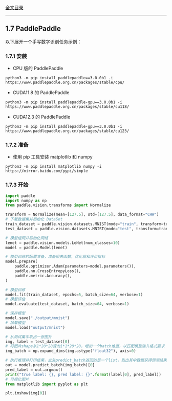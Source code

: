 [全文目录](https://aistudio.baidu.com/projectdetail/8623759)

---

## 1.7 PaddlePaddle

以下展开一个手写数字识别任务示例：

### 1.7.1 安装

* CPU 版的 PaddlePaddle
```shell
python3 -m pip install paddlepaddle==3.0.0b1 -i https://www.paddlepaddle.org.cn/packages/stable/cpu/
```

* CUDA11.8 的 PaddlePaddle
```shell
python3 -m pip install paddlepaddle-gpu==3.0.0b1 -i https://www.paddlepaddle.org.cn/packages/stable/cu118/
```

* CUDA12.3 的 PaddlePaddle
```shell
python3 -m pip install paddlepaddle-gpu==3.0.0b1 -i https://www.paddlepaddle.org.cn/packages/stable/cu123/
```

### 1.7.2 准备

* 使用 pip 工具安装 matplotlib 和 numpy
```shell
python3 -m pip install matplotlib numpy -i https://mirror.baidu.com/pypi/simple
```

### 1.7.3 开始

```python
import paddle
import numpy as np
from paddle.vision.transforms import Normalize

transform = Normalize(mean=[127.5], std=[127.5], data_format="CHW")
# 下载数据集并初始化 DataSet
train_dataset = paddle.vision.datasets.MNIST(mode="train", transform=transform)
test_dataset = paddle.vision.datasets.MNIST(mode="test", transform=transform)

# 模型组网并初始化网络
lenet = paddle.vision.models.LeNet(num_classes=10)
model = paddle.Model(lenet)

# 模型训练的配置准备，准备损失函数，优化器和评价指标
model.prepare(
    paddle.optimizer.Adam(parameters=model.parameters()),
    paddle.nn.CrossEntropyLoss(),
    paddle.metric.Accuracy(),
)

# 模型训练
model.fit(train_dataset, epochs=5, batch_size=64, verbose=1)
# 模型评估
model.evaluate(test_dataset, batch_size=64, verbose=1)

# 保存模型
model.save("./output/mnist")
# 加载模型
model.load("output/mnist")

# 从测试集中取出一张图片
img, label = test_dataset[0]
# 将图片shape从1*28*28变为1*1*28*28，增加一个batch维度，以匹配模型输入格式要求
img_batch = np.expand_dims(img.astype("float32"), axis=0)

# 执行推理并打印结果，此处predict_batch返回的是一个list，取出其中数据获得预测结果
out = model.predict_batch(img_batch)[0]
pred_label = out.argmax()
print("true label: {}, pred label: {}".format(label[0], pred_label))
# 可视化图片
from matplotlib import pyplot as plt

plt.imshow(img[0])
```
